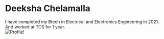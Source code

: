 # Deeksha Chelamalla
I have completed my Btech in Electrical and Electronics Engineering in 2021. And worked at TCS for 1 year. </br>
![Profile!](C:\Users\S554975\Downloads\P1.jpeg)